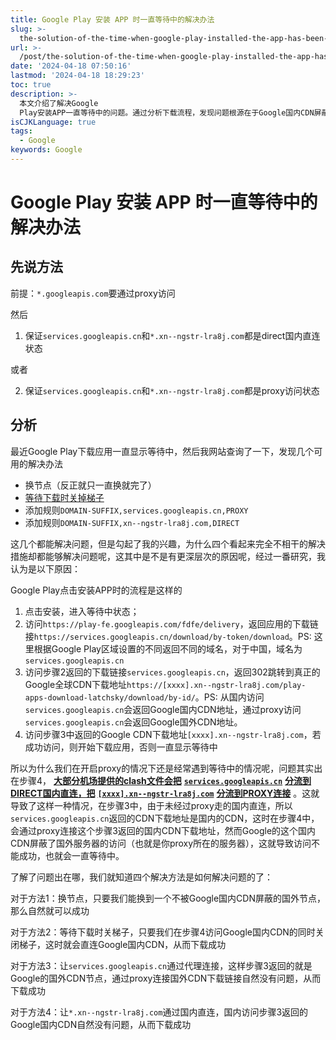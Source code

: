 ```yaml
---
title: Google Play 安装 APP 时一直等待中的解决办法
slug: >-
  the-solution-of-the-time-when-google-play-installed-the-app-has-been-waiting-zfom8e
url: >-
  /post/the-solution-of-the-time-when-google-play-installed-the-app-has-been-waiting-zfom8e.html
date: '2024-04-18 07:50:16'
lastmod: '2024-04-18 18:29:23'
toc: true
description: >-
  本文介绍了解决Google
  Play安装APP一直等待中的问题。通过分析下载流程，发现问题根源在于Google国内CDN屏蔽了proxy连接，导致下载失败。提出换节点、关掉梯子、调整规则等多种解决方法，以确保访问成功。
isCJKLanguage: true
tags:
  - Google
keywords: Google
---
```


# Google Play 安装 APP 时一直等待中的解决办法

## 先说方法

前提：`*.googleapis.com`​要通过proxy访问

然后

1. 保证`services.googleapis.cn`​和`*.xn--ngstr-lra8j.com`​都是direct国内直连状态

或者

2. 保证`services.googleapis.cn`​和`*.xn--ngstr-lra8j.com`​都是proxy访问状态

## 分析

最近Google Play下载应用一直显示等待中，然后我网站查询了一下，发现几个可用的解决办法

* 换节点（反正就只一直换就完了）
* [等待下载时关掉梯子](https://zhuanlan.zhihu.com/p/68315260)
* 添加规则`DOMAIN-SUFFIX,services.googleapis.cn,PROXY`​
* 添加规则`DOMAIN-SUFFIX,xn--ngstr-lra8j.com,DIRECT`​

这几个都能解决问题，但是勾起了我的兴趣，为什么四个看起来完全不相干的解决措施却都能够解决问题呢，这其中是不是有更深层次的原因呢，经过一番研究，我认为是以下原因：

Google Play点击安装APP时的流程是这样的

1. 点击安装，进入等待中状态；
2. 访问`https://play-fe.googleapis.com/fdfe/delivery`​，返回应用的下载链接`https://services.googleapis.cn/download/by-token/download`​。PS: 这里根据Google Play区域设置的不同返回不同的域名，对于中国，域名为`services.googleapis.cn`​
3. 访问步骤2返回的下载链接`services.googleapis.cn`​，返回302跳转到真正的Google全球CDN下载地址`https://[xxxx].xn--ngstr-lra8j.com/play-apps-download-latchsky/download/by-id/`​。PS: 从国内访问`services.googleapis.cn`​会返回Google国内CDN地址，通过proxy访问`services.googleapis.cn`​会返回Google国外CDN地址。
4. 访问步骤3中返回的Google CDN下载地址`[xxxx].xn--ngstr-lra8j.com`​，若成功访问，则开始下载应用，否则一直显示等待中

所以为什么我们在开启proxy的情况下还是经常遇到等待中的情况呢，问题其实出在步骤4， **<u>大部分机场提供的clash文件会把</u>** ​ **<u>​`services.googleapis.cn`​</u>** ​ **<u>分流到DIRECT国内直连，把</u>** ​  **<u>​`[xxxx].xn--ngstr-lra8j.com`​</u>** ​ **<u>分流到PROXY连接</u>** 。这就导致了这样一种情况，在步骤3中，由于未经过proxy走的国内直连，所以`services.googleapis.cn`​返回的CDN下载地址是国内的CDN，这时在步骤4中，会通过proxy连接这个步骤3返回的国内CDN下载地址，然而Google的这个国内CDN屏蔽了国外服务器的访问（也就是你proxy所在的服务器），这就导致访问不能成功，也就会一直等待中。

了解了问题出在哪，我们就知道四个解决方法是如何解决问题的了：

对于方法1：换节点，只要我们能换到一个不被Google国内CDN屏蔽的国外节点，那么自然就可以成功

对于方法2：等待下载时关梯子，只要我们在步骤4访问Google国内CDN的同时关闭梯子，这时就会直连Google国内CDN，从而下载成功

对于方法3：让`services.googleapis.cn`​通过代理连接，这样步骤3返回的就是Google的国外CDN节点，通过proxy连接国外CDN下载链接自然没有问题，从而下载成功

对于方法4：让`*.xn--ngstr-lra8j.com`​通过国内直连，国内访问步骤3返回的Google国内CDN自然没有问题，从而下载成功

‍

‍
